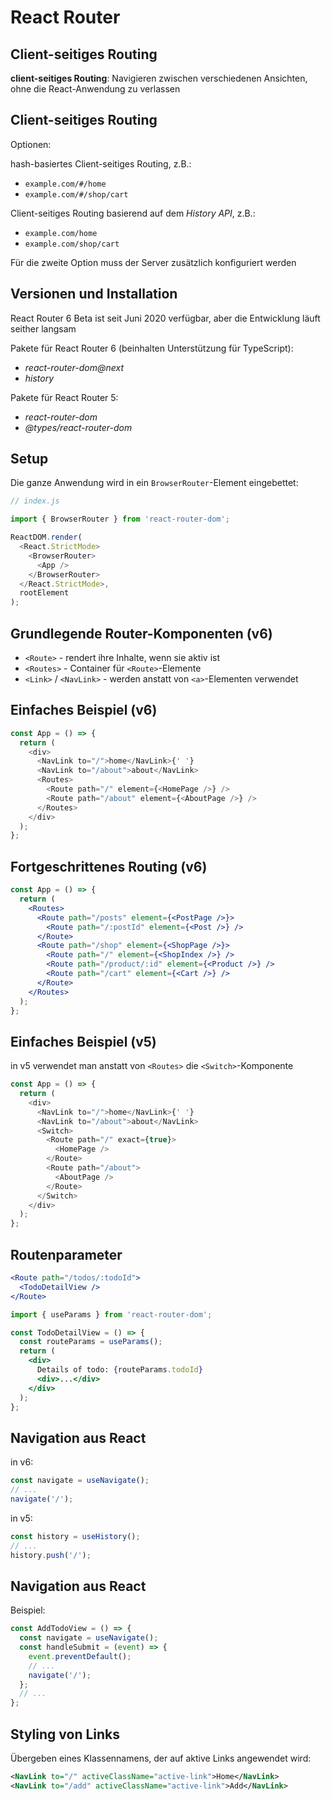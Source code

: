 # React Router

## Client-seitiges Routing

**client-seitiges Routing**: Navigieren zwischen verschiedenen Ansichten, ohne die React-Anwendung zu verlassen

## Client-seitiges Routing

Optionen:

hash-basiertes Client-seitiges Routing, z.B.:

- `example.com/#/home`
- `example.com/#/shop/cart`

Client-seitiges Routing basierend auf dem _History API_, z.B.:

- `example.com/home`
- `example.com/shop/cart`

Für die zweite Option muss der Server zusätzlich konfiguriert werden

## Versionen und Installation

React Router 6 Beta ist seit Juni 2020 verfügbar, aber die Entwicklung läuft seither langsam

Pakete für React Router 6 (beinhalten Unterstützung für TypeScript):

- _react-router-dom@next_
- _history_

Pakete für React Router 5:

- _react-router-dom_
- _@types/react-router-dom_

## Setup

Die ganze Anwendung wird in ein `BrowserRouter`-Element eingebettet:

```js
// index.js

import { BrowserRouter } from 'react-router-dom';

ReactDOM.render(
  <React.StrictMode>
    <BrowserRouter>
      <App />
    </BrowserRouter>
  </React.StrictMode>,
  rootElement
);
```

## Grundlegende Router-Komponenten (v6)

- `<Route>` - rendert ihre Inhalte, wenn sie aktiv ist
- `<Routes>` - Container für `<Route>`-Elemente
- `<Link>` / `<NavLink>` - werden anstatt von `<a>`-Elementen verwendet

## Einfaches Beispiel (v6)

```js
const App = () => {
  return (
    <div>
      <NavLink to="/">home</NavLink>{' '}
      <NavLink to="/about">about</NavLink>
      <Routes>
        <Route path="/" element={<HomePage />} />
        <Route path="/about" element={<AboutPage />} />
      </Routes>
    </div>
  );
};
```

## Fortgeschrittenes Routing (v6)

```jsx
const App = () => {
  return (
    <Routes>
      <Route path="/posts" element={<PostPage />}>
        <Route path="/:postId" element={<Post />} />
      </Route>
      <Route path="/shop" element={<ShopPage />}>
        <Route path="/" element={<ShopIndex />} />
        <Route path="/product/:id" element={<Product />} />
        <Route path="/cart" element={<Cart />} />
      </Route>
    </Routes>
  );
};
```

## Einfaches Beispiel (v5)

in v5 verwendet man anstatt von `<Routes>` die `<Switch>`-Komponente

```js
const App = () => {
  return (
    <div>
      <NavLink to="/">home</NavLink>{' '}
      <NavLink to="/about">about</NavLink>
      <Switch>
        <Route path="/" exact={true}>
          <HomePage />
        </Route>
        <Route path="/about">
          <AboutPage />
        </Route>
      </Switch>
    </div>
  );
};
```

## Routenparameter

```jsx
<Route path="/todos/:todoId">
  <TodoDetailView />
</Route>
```

```jsx
import { useParams } from 'react-router-dom';

const TodoDetailView = () => {
  const routeParams = useParams();
  return (
    <div>
      Details of todo: {routeParams.todoId}
      <div>...</div>
    </div>
  );
};
```

## Navigation aus React

in v6:

```jsx
const navigate = useNavigate();
// ...
navigate('/');
```

in v5:

```js
const history = useHistory();
// ...
history.push('/');
```

## Navigation aus React

Beispiel:

```jsx
const AddTodoView = () => {
  const navigate = useNavigate();
  const handleSubmit = (event) => {
    event.preventDefault();
    // ...
    navigate('/');
  };
  // ...
};
```

## Styling von Links

Übergeben eines Klassennamens, der auf aktive Links angewendet wird:

```xml
<NavLink to="/" activeClassName="active-link">Home</NavLink>
<NavLink to="/add" activeClassName="active-link">Add</NavLink>
```
